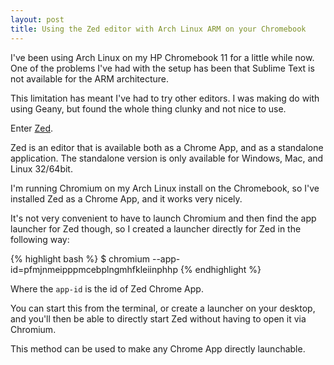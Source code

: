 ```yaml
---
layout: post
title: Using the Zed editor with Arch Linux ARM on your Chromebook
---
```


I've been using Arch Linux on my HP Chromebook 11 for a little while now. One of the problems I've had with the setup has been that Sublime Text is not available for the ARM architecture.

<!-- more -->

This limitation has meant I've had to try other editors. I was making do with using Geany, but found the whole thing clunky and not nice to use.

Enter [Zed](http://github.com/zedapp/zed).

Zed is an editor that is available both as a Chrome App, and as a standalone application. The standalone version is only available for Windows, Mac, and Linux 32/64bit.

I'm running Chromium on my Arch Linux install on the Chromebook, so I've installed Zed as a Chrome App, and it works very nicely.

It's not very convenient to have to launch Chromium and then find the app launcher for Zed though, so I created a launcher directly for Zed in the following way:

{% highlight bash %}
$ chromium --app-id=pfmjnmeipppmcebplngmhfkleiinphhp
{% endhighlight %}

Where the `app-id` is the id of Zed Chrome App.

You can start this from the terminal, or create a launcher on your desktop, and you'll then be able to directly start Zed without having to open it via Chromium.

This method can be used to make any Chrome App directly launchable.